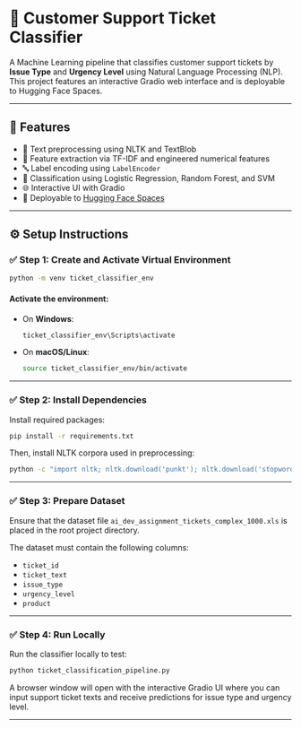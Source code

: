 
# 🎫 Customer Support Ticket Classifier

A Machine Learning pipeline that classifies customer support tickets by **Issue Type** and **Urgency Level** using Natural Language Processing (NLP). This project features an interactive Gradio web interface and is deployable to Hugging Face Spaces.

---

## 📌 Features

- 🧹 Text preprocessing using NLTK and TextBlob
- 🧠 Feature extraction via TF-IDF and engineered numerical features
- 🔤 Label encoding using `LabelEncoder`
- 🤖 Classification using Logistic Regression, Random Forest, and SVM
- 🌐 Interactive UI with Gradio
- 🚀 Deployable to [Hugging Face Spaces](https://huggingface.co/spaces)

---

## ⚙️ Setup Instructions

### ✅ Step 1: Create and Activate Virtual Environment

```bash
python -m venv ticket_classifier_env
```

#### Activate the environment:

- On **Windows**:
  ```bash
  ticket_classifier_env\Scripts\activate
  ```

- On **macOS/Linux**:
  ```bash
  source ticket_classifier_env/bin/activate
  ```

---

### ✅ Step 2: Install Dependencies

Install required packages:

```bash
pip install -r requirements.txt
```

Then, install NLTK corpora used in preprocessing:

```bash
python -c "import nltk; nltk.download('punkt'); nltk.download('stopwords'); nltk.download('wordnet'); nltk.download('averaged_perceptron_tagger'); nltk.download('maxent_ne_chunker'); nltk.download('words')"
```

---

### ✅ Step 3: Prepare Dataset

Ensure that the dataset file `ai_dev_assignment_tickets_complex_1000.xls` is placed in the root project directory.

The dataset must contain the following columns:

- `ticket_id`
- `ticket_text`
- `issue_type`
- `urgency_level`
- `product`

---

### ✅ Step 4: Run Locally

Run the classifier locally to test:

```bash
python ticket_classification_pipeline.py
```

A browser window will open with the interactive Gradio UI where you can input support ticket texts and receive predictions for issue type and urgency level.

---